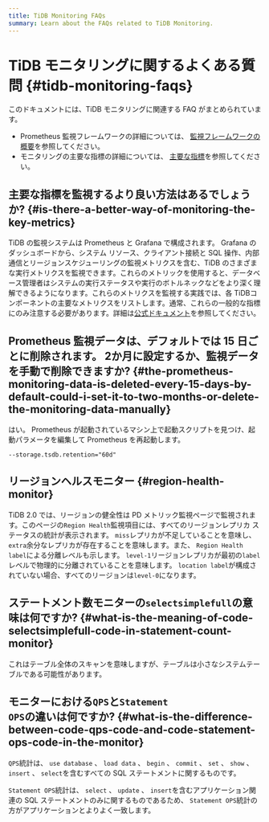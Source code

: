 ```yaml
---
title: TiDB Monitoring FAQs
summary: Learn about the FAQs related to TiDB Monitoring.
---
```


# TiDB モニタリングに関するよくある質問 {#tidb-monitoring-faqs}

このドキュメントには、TiDB モニタリングに関連する FAQ がまとめられています。

-   Prometheus 監視フレームワークの詳細については、 [監視フレームワークの概要](/tidb-monitoring-framework.md)を参照してください。
-   モニタリングの主要な指標の詳細については、 [主要な指標](/grafana-overview-dashboard.md)を参照してください。

## 主要な指標を監視するより良い方法はあるでしょうか? {#is-there-a-better-way-of-monitoring-the-key-metrics}

TiDB の監視システムは Prometheus と Grafana で構成されます。 Grafana のダッシュボードから、システム リソース、クライアント接続と SQL 操作、内部通信とリージョンスケジューリングの監視メトリクスを含む、TiDB のさまざまな実行メトリクスを監視できます。これらのメトリックを使用すると、データベース管理者はシステムの実行ステータスや実行のボトルネックなどをより深く理解できるようになります。これらのメトリクスを監視する実践では、各 TiDBコンポーネントの主要なメトリクスをリストします。通常、これらの一般的な指標にのみ注意する必要があります。詳細は[公式ドキュメント](/grafana-overview-dashboard.md)を参照してください。

## Prometheus 監視データは、デフォルトでは 15 日ごとに削除されます。 2か月に設定するか、監視データを手動で削除できますか? {#the-prometheus-monitoring-data-is-deleted-every-15-days-by-default-could-i-set-it-to-two-months-or-delete-the-monitoring-data-manually}

はい。 Prometheus が起動されているマシン上で起動スクリプトを見つけ、起動パラメータを編集して Prometheus を再起動します。

```config
--storage.tsdb.retention="60d"
```

## リージョンヘルスモニター {#region-health-monitor}

TiDB 2.0 では、リージョンの健全性は PD メトリック監視ページで監視されます。このページの`Region Health`監視項目には、すべてのリージョンレプリカ ステータスの統計が表示されます。 `miss`レプリカが不足していることを意味し、 `extra`余分なレプリカが存在することを意味します。また、 `Region Health` `label`による分離レベルも示します。 `level-1`リージョンレプリカが最初の`label`レベルで物理的に分離されていることを意味します。 `location label`が構成されていない場合、すべてのリージョンは`level-0`になります。

## ステートメント数モニターの<code>selectsimplefull</code>の意味は何ですか? {#what-is-the-meaning-of-code-selectsimplefull-code-in-statement-count-monitor}

これはテーブル全体のスキャンを意味しますが、テーブルは小さなシステムテーブルである可能性があります。

## モニターにおける<code>QPS</code>と<code>Statement OPS</code>の違いは何ですか? {#what-is-the-difference-between-code-qps-code-and-code-statement-ops-code-in-the-monitor}

`QPS`統計は、 `use database` 、 `load data` 、 `begin` 、 `commit` 、 `set` 、 `show` 、 `insert` 、 `select`を含むすべての SQL ステートメントに関するものです。

`Statement OPS`統計は、 `select` 、 `update` 、 `insert`を含むアプリケーション関連の SQL ステートメントのみに関するものであるため、 `Statement OPS`統計の方がアプリケーションとよりよく一致します。
